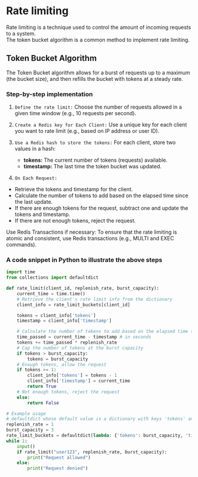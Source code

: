 # Rate limiting
Rate limiting is a technique used to control the amount of incoming requests to a system.<br>
The token bucket algorithm is a common method to implement rate limiting.

## Token Bucket Algorithm
The Token Bucket algorithm allows for a burst of requests up to a maximum (the bucket size), and then refills the bucket with tokens at a steady rate.

### Step-by-step implementation
1. `Define the rate limit:` Choose the number of requests allowed in a given time window (e.g., 10 requests per second).
2. `Create a Redis key for Each Client:` Use a unique key for each client you want to rate limit (e.g., based on IP address or user ID).
3. `Use a Redis hash to store the tokens:` For each client, store two values in a hash:
    - **tokens:** The current number of tokens (requests) available.
    - **timestamp:** The last time the token bucket was updated.

4. `On Each Request:`
- Retrieve the tokens and timestamp for the client.
- Calculate the number of tokens to add based on the elapsed time since the last update.
- If there are enough tokens for the request, subtract one and update the tokens and timestamp.
- If there are not enough tokens, reject the request.

Use Redis Transactions if necessary: To ensure that the rate limiting is atomic and consistent, use Redis transactions (e.g., MULTI and EXEC commands).

### A code snippet in Python to illustrate the above steps
~~~python
import time
from collections import defaultdict

def rate_limit(client_id, replenish_rate, burst_capacity):
    current_time = time.time()
    # Retrieve the client's rate limit info from the dictionary
    client_info = rate_limit_buckets[client_id]

    tokens = client_info['tokens']
    timestamp = client_info['timestamp']

    # Calculate the number of tokens to add based on the elapsed time since the last update
    time_passed = current_time - timestamp # in seconds
    tokens += time_passed * replenish_rate
    # Cap the number of tokens at the burst capacity
    if tokens > burst_capacity:
        tokens = burst_capacity
    # Enough tokens, allow the request
    if tokens >= 1:
        client_info['tokens'] = tokens - 1
        client_info['timestamp'] = current_time
        return True
    # Not enough tokens, reject the request
    else:
        return False

# Example usage
# defaultdict whose default value is a dictionary with keys 'tokens' and 'timestamp'
replenish_rate = 1
burst_capacity = 3
rate_limit_buckets = defaultdict(lambda: {'tokens': burst_capacity, 'timestamp': time.time()})
while 1:
    input()
    if rate_limit("user123", replenish_rate, burst_capacity):
        print("Request allowed")
    else:
        print("Request denied")
~~~
